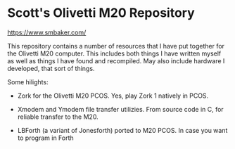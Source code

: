 # Scott's Olivetti M20 Repository

https://www.smbaker.com/

This repository contains a number of resources that I have put together
for the Olivetti M20 computer. This includes both things I have written myself
as well as things I have found and recompiled. May also include hardware I
developed, that sort of things.

Some hilights:

* Zork for the Olivetti M20 PCOS. Yes, play Zork 1 natively in PCOS.

* Xmodem and Ymodem file transfer utilizies. From source code in C, for reliable transfer to the M20.

* LBForth (a variant of Jonesforth) ported to M20 PCOS. In case you want to program in Forth
